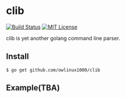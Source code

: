# clib

[![Build Status](https://travis-ci.org/owlinux1000/clib.svg?branch=master)](https://travis-ci.org/owlinux1000/clib)
[![MIT License](http://img.shields.io/badge/license-MIT-blue.svg?style=flat)](LICENSE)

clib is yet another golang command line parser.

## Install

```
$ go get github.com/owlinux1000/clib
```

## Example(TBA)
